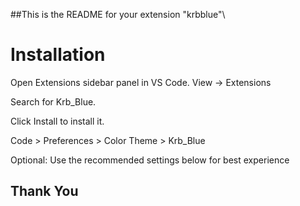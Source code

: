 
##This is the README for your extension "krbblue"\

# Installation

Open Extensions sidebar panel in VS Code. View → Extensions

Search for Krb_Blue.

Click Install to install it.

Code > Preferences > Color Theme > Krb_Blue

Optional: Use the recommended settings below for best experience
## Thank You
